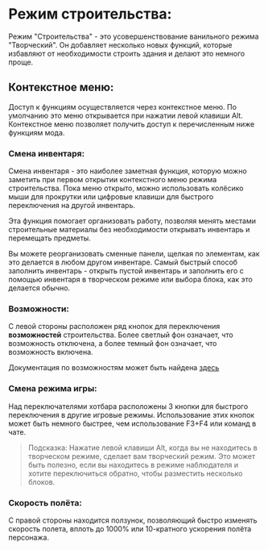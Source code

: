 # Режим строительства:
Режим "Строительства" - это усовершенствование ванильного режима "Творческий". Он добавляет несколько новых функций, которые избавляют от необходимости строить здания и делают это немного проще.

## Контекстное меню:
Доступ к функциям осуществляется через контекстное меню. По умолчанию это меню открывается при нажатии левой клавиши Alt. Контекстное меню позволяет получить доступ к перечисленным ниже функциям мода.


### Смена инвентаря:
Смена инвентаря - это наиболее заметная функция, которую можно заметить при первом открытии контекстного меню режима строительства. Пока меню открыто, можно использовать колёсико мыши для прокрутки или цифровые клавиши для быстрого переключения на другой инвентарь.

Эта функция помогает организовать работу, позволяя менять местами строительные материалы без необходимости открывать инвентарь и перемещать предметы.

Вы можете реорганизовать сменные панели, щелкая по элементам, как это делается в любом другом инвентаре. Самый быстрый способ заполнить инвентарь - открыть пустой инвентарь и заполнить его с помощью инвентаря в творческом режиме или выбора блока, как это делается обычно.

### Возможности:
С левой стороны расположен ряд кнопок для переключения **возможностей** строительства. Более светлый фон означает, что возможность отключена, а более темный фон означает, что возможность включена.

Документация по возможностям может быть найдена [здесь](https://axiomdocs.moulberry.com/capabilities/intro.html)

### Смена режима игры:
Над переключателями хотбара расположены 3 кнопки для быстрого переключения в другие игровые режимы. Использование этих кнопок может быть немного быстрее, чем использование F3+F4 или команд в чате.

> Подсказка: Нажатие левой клавиши Alt, когда вы не находитесь в творческом режиме, сделает вам творческий режим. Это может быть полезно, если вы находитесь в режиме наблюдателя и хотите переключиться обратно, чтобы разместить несколько блоков.

### Скорость полёта:
С правой стороны находится ползунок, позволяющий быстро изменять скорость полета, вплоть до 1000% или 10-кратного ускорения полёта персонажа.
